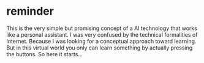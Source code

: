 # reminder
This is the very simple but promising concept of a AI technology that works like a personal assistant.
I was very confused by the technical formalities of Internet.
Because I was looking for a conceptual approach toward learning.
But in this virtual world you only can learn something by actually pressing the buttons.
So here it starts...
